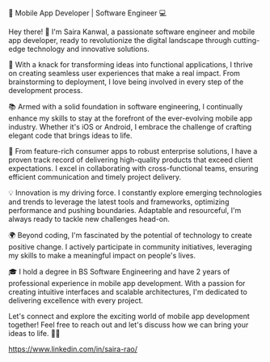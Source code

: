 📱 Mobile App Developer | Software Engineer 💻

Hey there! 👋 I'm Saira Kanwal, a passionate software engineer and mobile app developer, ready to revolutionize the digital landscape through cutting-edge technology and innovative solutions.

🚀 With a knack for transforming ideas into functional applications, I thrive on creating seamless user experiences that make a real impact. From brainstorming to deployment, I love being involved in every step of the development process.

📚 Armed with a solid foundation in software engineering, I continually enhance my skills to stay at the forefront of the ever-evolving mobile app industry. Whether it's iOS or Android, I embrace the challenge of crafting elegant code that brings ideas to life.

🔧 From feature-rich consumer apps to robust enterprise solutions, I have a proven track record of delivering high-quality products that exceed client expectations. I excel in collaborating with cross-functional teams, ensuring efficient communication and timely project delivery.

💡 Innovation is my driving force. I constantly explore emerging technologies and trends to leverage the latest tools and frameworks, optimizing performance and pushing boundaries. Adaptable and resourceful, I'm always ready to tackle new challenges head-on.

🌍 Beyond coding, I'm fascinated by the potential of technology to create positive change. I actively participate in community initiatives, leveraging my skills to make a meaningful impact on people's lives.

🎓 I hold a degree in BS Software Engineering and have 2 years of professional experience in mobile app development. With a passion for creating intuitive interfaces and scalable architectures, I'm dedicated to delivering excellence with every project.

Let's connect and explore the exciting world of mobile app development together! Feel free to reach out and let's discuss how we can bring your ideas to life. 📲💡

https://www.linkedin.com/in/saira-rao/


